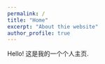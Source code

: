 ```yaml
---
permalink: /
title: "Home"
excerpt: "About thie website"
author_profile: true
---
```


Hello! 这是我的一个个人主页.